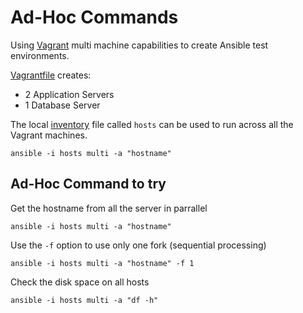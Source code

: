 # Ad-Hoc Commands
Using [Vagrant](http://vagrantup.com) multi machine capabilities to create Ansible test environments.

[Vagrantfile](./Vagrantfile) creates:
* 2 Application Servers
* 1 Database Server

The local [inventory](./hosts) file called ```hosts``` can be used to run across all the Vagrant machines.

```
ansible -i hosts multi -a "hostname"

```

## Ad-Hoc Command to try

Get the hostname from all the server in parrallel
```
ansible -i hosts multi -a "hostname"
```

Use the ```-f``` option to use only one fork (sequential processing) 
```
ansible -i hosts multi -a "hostname" -f 1
```

Check the disk space on all hosts
```
ansible -i hosts multi -a "df -h"
```
